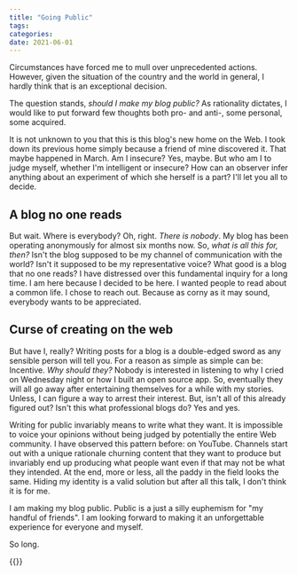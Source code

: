 ```yaml
---
title: "Going Public"
tags:
categories: 
date: 2021-06-01
---
```


Circumstances have forced me to mull over unprecedented actions. However, given the situation of the country and the world in general, I hardly think that is an exceptional decision.   

The question stands, _should I make my blog public?_ As rationality dictates, I would like to put forward few thoughts both pro- and anti-, some personal, some acquired.   

It is not unknown to you that this is this blog's new home on the Web. I took down its previous home simply because a friend of mine discovered it. That maybe happened in March. Am I insecure? Yes, maybe. But who am I to judge myself, whether I'm intelligent or insecure? How can an observer infer anything about an experiment of which she herself is a part? I'll let you all to decide.   

## A blog no one reads

But wait. Where is everybody? Oh, right. _There is nobody_. My blog has been operating anonymously for almost six months now. So, _what is all this for, then?_ Isn't the blog supposed to be my channel of communication with the world? Isn't it supposed to be my representative voice? What good is a blog that no one reads? I have distressed over this fundamental inquiry for a long time. I am here because I decided to be here. I wanted people to read about a common life. I chose to reach out. Because as corny as it may sound, everybody wants to be appreciated.      

## Curse of creating on the web  

But have I, really? Writing posts for a blog is a double-edged sword as any sensible person will tell you. For a reason as simple as simple can be: Incentive. _Why should they?_ Nobody is interested in listening to why I cried on Wednesday night or how I built an open source app. So, eventually they will all go away after entertaining themselves for a while with my stories. Unless, I can figure a way to arrest their interest. But, isn't all of this already figured out? Isn't this what professional blogs do? Yes and yes.  

Writing for public invariably means to write what they want. It is impossible to voice your opinions without being judged by potentially the entire Web community. I have observed this pattern before: on YouTube. Channels start out with a unique rationale churning content that they want to produce but invariably end up producing what people want even if that may not be what they intended. At the end, more or less, all the paddy in the field looks the same. Hiding my identity is a valid solution but after all this talk, I don't think it is for me.     

I am making my blog public. Public is a just a silly euphemism for "my handful of friends". I am looking forward to making it an unforgettable experience for everyone and myself.   

So long.

{{<card>}}
